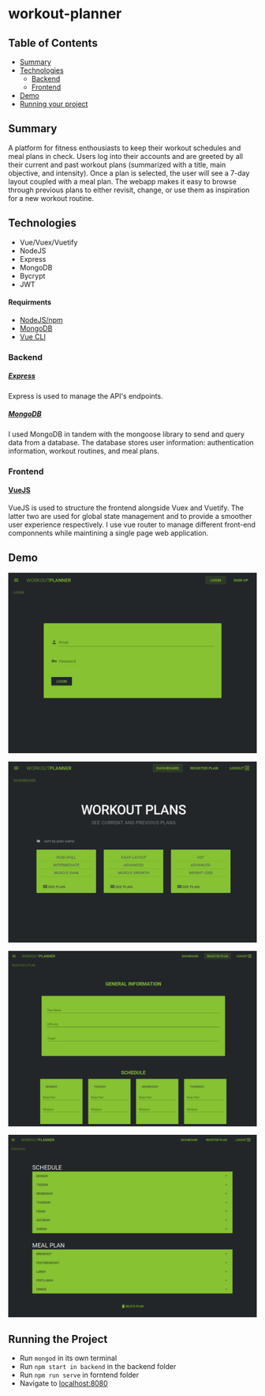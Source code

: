 # workout-planner

## Table of Contents

* [Summary](#summary)
* [Technologies](#technologies)                                                                  
	* [Backend](#backend)                                                                        
	* [Frontend](#frontend)                                                                      
* [Demo](#demo)                                                                                  
* [Running your project](#running-the-project)

## Summary

A platform for fitness enthousiasts to keep their workout schedules and meal plans in check. Users log into their accounts and are greeted by all their current and past workout plans (summarized with a title, main objective, and intensity). Once a plan is selected, the user will see a 7-day layout coupled with a meal plan. The webapp makes it easy to browse through previous plans to either revisit, change, or use them as inspiration for a new workout routine.

## Technologies

* Vue/Vuex/Vuetify
* NodeJS
* Express
* MongoDB
* Bycrypt
* JWT

#### Requirments
* [NodeJS/npm](https://nodejs.org/en/)
* [MongoDB](https://www.mongodb.com/)
* [Vue CLI](https://cli.vuejs.org/)

### Backend

##### [Express](https://expressjs.com/)

Express is used to manage the API's endpoints.

##### [MongoDB](https://www.mongodb.com/)

I used MongoDB in tandem with the mongoose library to send and query data from a database. The database stores user information: authentication information, workout routines, and meal plans.

### Frontend

#### [VueJS](https://vuejs.org/)

VueJS is used to structure the frontend alongside Vuex and Vuetify. The latter two are used for global state management and to provide a smoother user experience respectively. I use vue router to manage different front-end componnents while maintining a single page web application.

## Demo

![](/readme-images/login.png?raw=true)

![](/readme-images/dashboard.png?raw=true)

![](/readme-images/newPlan.png?raw=true)

![](/readme-images/plan.png?raw=true)

## Running the Project

* Run `mongod` in its own terminal
* Run `npm start in backend` in the backend folder
* Run `npm run serve` in forntend folder
* Navigate to [localhost:8080](http://localhost:8080)
